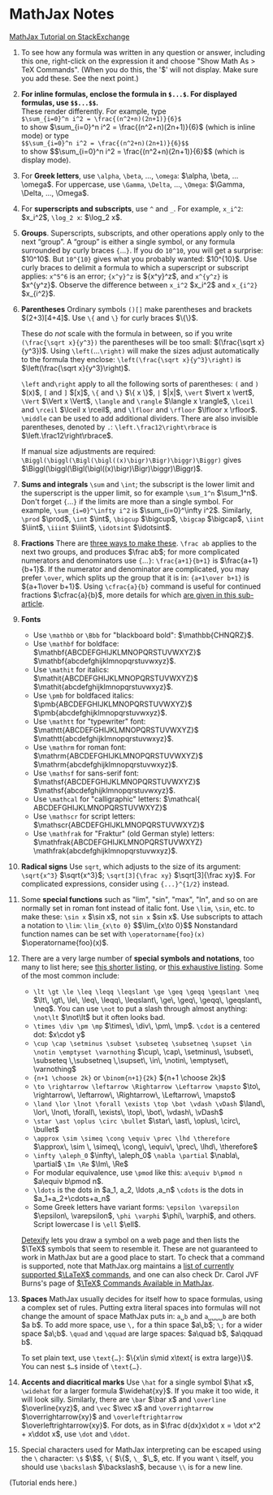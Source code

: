 # MathJax Notes

[MathJax Tutorial on StackExchange](https://math.meta.stackexchange.com/questions/5020/mathjax-basic-tutorial-and-quick-reference)

<ol>
<li><p>To see how any formula was written in any question or answer, including this one, right-click on the expression it and choose "Show Math As > TeX Commands". (When you do this, the '$' will not display. Make sure you add these. See the next point.)</p></li>
<li><p><strong>For inline formulas, enclose the formula in <code>$...$</code>.  For displayed formulas, use <code>$$...$$</code>.</strong><br>
These render differently. For example,
type<br>
<code>$\sum_{i=0}^n i^2 = \frac{(n^2+n)(2n+1)}{6}$</code><br>
to show <span class="math-container">$\sum_{i=0}^n i^2 = \frac{(n^2+n)(2n+1)}{6}$</span> (which is inline mode) or  type<br>
<code>$$\sum_{i=0}^n i^2 = \frac{(n^2+n)(2n+1)}{6}$$</code><br>
to show
<span class="math-container">$$\sum_{i=0}^n i^2 = \frac{(n^2+n)(2n+1)}{6}$$</span>
(which is display mode).</p></li>
<li><p>For <strong>Greek letters</strong>, use <code>\alpha</code>, <code>\beta</code>, …, <code>\omega</code>: <span class="math-container">$\alpha, \beta, … \omega$</span>.  For uppercase, use <code>\Gamma</code>, <code>\Delta</code>, …, <code>\Omega</code>: <span class="math-container">$\Gamma, \Delta, …, \Omega$</span>.</p></li>
<li><p>For <strong>superscripts and subscripts</strong>, use <code>^</code> and <code>_</code>.  For example, <code>x_i^2</code>: <span class="math-container">$x_i^2$</span>, <code>\log_2 x</code>: <span class="math-container">$\log_2 x$</span>.</p></li>
<li><p><strong>Groups</strong>. Superscripts, subscripts, and other operations apply only to the next “group”. A “group” is either a single symbol, or any formula surrounded by curly braces <code>{</code>…<code>}</code>.  If you do <code>10^10</code>, you will get a surprise: <span class="math-container">$10^10$</span>. But <code>10^{10}</code> gives what you probably wanted: <span class="math-container">$10^{10}$</span>. Use curly braces to delimit a formula to which a superscript or subscript applies: <code>x^5^6</code> is an error;  <code>{x^y}^z</code> is <span class="math-container">${x^y}^z$</span>, and <code>x^{y^z}</code> is <span class="math-container">$x^{y^z}$</span>. Observe the difference between <code>x_i^2</code> <span class="math-container">$x_i^2$</span> and <code>x_{i^2}</code> <span class="math-container">$x_{i^2}$</span>.</p></li>
<li><p><strong>Parentheses</strong> Ordinary symbols <code>()[]</code> make parentheses and brackets <span class="math-container">$(2+3)[4+4]$</span>. Use <code>\{</code> and <code>\}</code> for curly braces <span class="math-container">$\{\}$</span>.</p>

<p>These do <em>not</em> scale with the formula in between, so if you write <code>(\frac{\sqrt x}{y^3})</code> the parentheses will be too small: <span class="math-container">$(\frac{\sqrt x}{y^3})$</span>.    Using <code>\left(</code>…<code>\right)</code> will make the sizes adjust automatically to the formula they enclose: <code>\left(\frac{\sqrt x}{y^3}\right)</code> is <span class="math-container">$\left(\frac{\sqrt x}{y^3}\right)$</span>.</p>

<p><code>\left</code> and<code>\right</code> apply to all the following sorts of parentheses: <code>(</code> and <code>)</code> <span class="math-container">$(x)$</span>, <code>[</code> and <code>]</code> <span class="math-container">$[x]$</span>, <code>\{</code> and <code>\}</code> <span class="math-container">$\{ x \}$</span>, <code>|</code> <span class="math-container">$|x|$</span>, <code>\vert</code> <span class="math-container">$\vert x \vert$</span>, <code>\Vert</code> <span class="math-container">$\Vert x \Vert$</span>, <code>\langle</code> and <code>\rangle</code> <span class="math-container">$\langle x \rangle$</span>,  <code>\lceil</code> and <code>\rceil</code> <span class="math-container">$\lceil x \rceil$</span>, and <code>\lfloor</code> and <code>\rfloor</code> <span class="math-container">$\lfloor x \rfloor$</span>. <code>\middle</code> can be used to add additional dividers. There are also invisible parentheses, denoted by <code>.</code>: <code>\left.\frac12\right\rbrace</code> is <span class="math-container">$\left.\frac12\right\rbrace$</span>.</p>

<p>If manual size adjustments are required:
<code>\Biggl(\biggl(\Bigl(\bigl((x)\bigr)\Bigr)\biggr)\Biggr)</code> gives
<span class="math-container">$\Biggl(\biggl(\Bigl(\bigl((x)\bigr)\Bigr)\biggr)\Biggr)$</span>.</p></li>
<li><p><strong>Sums and integrals</strong> <code>\sum</code> and <code>\int</code>; the subscript is the lower limit and the superscript is the upper limit, so for example <code>\sum_1^n</code> <span class="math-container">$\sum_1^n$</span>. Don't forget <code>{</code>…<code>}</code> if the limits are more than a single symbol.  For example, <code>\sum_{i=0}^\infty i^2</code> is <span class="math-container">$\sum_{i=0}^\infty i^2$</span>. Similarly, <code>\prod</code> <span class="math-container">$\prod$</span>, <code>\int</code> <span class="math-container">$\int$</span>, <code>\bigcup</code> <span class="math-container">$\bigcup$</span>, <code>\bigcap</code> <span class="math-container">$\bigcap$</span>, <code>\iint</code> <span class="math-container">$\iint$</span>, <code>\iiint</code> <span class="math-container">$\iiint$</span>, <code>\idotsint</code> <span class="math-container">$\idotsint$</span>.</p></li>
<li><p><strong>Fractions</strong> There are <a href="https://math.meta.stackexchange.com/q/12978/3111">three ways to make these</a>. <code>\frac ab</code> applies to the next two groups, and produces <span class="math-container">$\frac ab$</span>; for more complicated numerators and denominators use <code>{</code>…<code>}</code>: <code>\frac{a+1}{b+1}</code> is <span class="math-container">$\frac{a+1}{b+1}$</span>. If the numerator and denominator are complicated, you may prefer <code>\over</code>, which splits up the group that it is in: <code>{a+1\over b+1}</code> is <span class="math-container">${a+1\over b+1}$</span>.
Using <code>\cfrac{a}{b}</code> command is useful for continued fractions <span class="math-container">$\cfrac{a}{b}$</span>, more details for which <a href="https://math.meta.stackexchange.com/a/5058/3111">are given in this sub-article</a>.</p></li>
<li><p><strong>Fonts</strong> </p>

<ul>
<li>Use <code>\mathbb</code> or <code>\Bbb</code> for "blackboard bold": <span class="math-container">$\mathbb{CHNQRZ}$</span>.</li>
<li>Use <code>\mathbf</code> for boldface: <span class="math-container">$\mathbf{ABCDEFGHIJKLMNOPQRSTUVWXYZ}$</span>  <span class="math-container">$\mathbf{abcdefghijklmnopqrstuvwxyz}$</span>.</li>
<li>Use <code>\mathit</code> for italics: <span class="math-container">$\mathit{ABCDEFGHIJKLMNOPQRSTUVWXYZ}$</span> <span class="math-container">$\mathit{abcdefghijklmnopqrstuvwxyz}$</span>.</li>
<li>Use <code>\pmb</code> for boldfaced italics: <span class="math-container">$\pmb{ABCDEFGHIJKLMNOPQRSTUVWXYZ}$</span> <span class="math-container">$\pmb{abcdefghijklmnopqrstuvwxyz}$</span>.</li>
<li>Use <code>\mathtt</code> for "typewriter" font: <span class="math-container">$\mathtt{ABCDEFGHIJKLMNOPQRSTUVWXYZ}$</span> <span class="math-container">$\mathtt{abcdefghijklmnopqrstuvwxyz}$</span>.</li>
<li>Use <code>\mathrm</code> for roman font: <span class="math-container">$\mathrm{ABCDEFGHIJKLMNOPQRSTUVWXYZ}$</span>  <span class="math-container">$\mathrm{abcdefghijklmnopqrstuvwxyz}$</span>.</li>
<li>Use <code>\mathsf</code> for sans-serif font: <span class="math-container">$\mathsf{ABCDEFGHIJKLMNOPQRSTUVWXYZ}$</span>  <span class="math-container">$\mathsf{abcdefghijklmnopqrstuvwxyz}$</span>.</li>
<li>Use <code>\mathcal</code> for "calligraphic" letters: <span class="math-container">$\mathcal{ ABCDEFGHIJKLMNOPQRSTUVWXYZ}$</span> </li>
<li>Use <code>\mathscr</code> for script letters: <span class="math-container">$\mathscr{ABCDEFGHIJKLMNOPQRSTUVWXYZ}$</span></li>
<li>Use <code>\mathfrak</code> for "Fraktur" (old German style) letters: <span class="math-container">$\mathfrak{ABCDEFGHIJKLMNOPQRSTUVWXYZ} \mathfrak{abcdefghijklmnopqrstuvwxyz}$</span>.</li>
</ul></li>
<li><p><strong>Radical signs</strong> Use <code>sqrt</code>, which adjusts to the size of its argument: <code>\sqrt{x^3}</code> <span class="math-container">$\sqrt{x^3}$</span>; <code>\sqrt[3]{\frac xy}</code> <span class="math-container">$\sqrt[3]{\frac xy}$</span>. For complicated expressions, consider using <code>{...}^{1/2}</code> instead.</p></li>
<li><p>Some <strong>special functions</strong> such as "lim", "sin", "max", "ln", and so on are normally set in roman font instead of italic font. Use <code>\lim</code>, <code>\sin</code>, etc. to make these: <code>\sin x</code> <span class="math-container">$\sin x$</span>, not <code>sin x</code> <span class="math-container">$sin x$</span>. Use subscripts to attach a notation to <code>\lim</code>: <code>\lim_{x\to 0}</code> <span class="math-container">$$\lim_{x\to 0}$$</span> Nonstandard function names can be set with <code>\operatorname{foo}(x)</code> <span class="math-container">$\operatorname{foo}(x)$</span>.</p></li>
<li><p>There are a very large number of <strong>special symbols and notations</strong>, too many to list here; see <a href="http://pic.plover.com/MISC/symbols.pdf" rel="nofollow noreferrer">this shorter listing</a>, or <a href="https://www.ctan.org/tex-archive/info/symbols/comprehensive/symbols-a4.pdf" rel="nofollow noreferrer">this exhaustive listing</a>. Some of the most common include: </p>

<ul>
<li><code>\lt \gt \le \leq \leqq \leqslant \ge \geq \geqq \geqslant \neq</code> <span class="math-container">$\lt\, \gt\, \le\, \leq\, \leqq\, \leqslant\, \ge\, \geq\, \geqq\, \geqslant\, \neq$</span>.  You can use <code>\not</code> to put a slash through almost anything: <code>\not\lt</code> <span class="math-container">$\not\lt$</span> but it often looks bad.</li>
<li><code>\times \div \pm \mp</code> <span class="math-container">$\times\, \div\, \pm\, \mp$</span>. <code>\cdot</code> is a centered dot: <span class="math-container">$x\cdot y$</span></li>
<li><code>\cup \cap \setminus \subset \subseteq \subsetneq \supset \in \notin \emptyset \varnothing</code> <span class="math-container">$\cup\, \cap\, \setminus\, \subset\, \subseteq \,\subsetneq \,\supset\, \in\, \notin\, \emptyset\, \varnothing$</span> </li>
<li><code>{n+1 \choose 2k}</code> or <code>\binom{n+1}{2k}</code> <span class="math-container">${n+1 \choose 2k}$</span> </li>
<li><code>\to \rightarrow \leftarrow \Rightarrow \Leftarrow \mapsto</code> <span class="math-container">$\to\, \rightarrow\, \leftarrow\, \Rightarrow\, \Leftarrow\, \mapsto$</span></li>
<li><code>\land \lor \lnot \forall \exists \top \bot \vdash \vDash</code> <span class="math-container">$\land\, \lor\, \lnot\, \forall\, \exists\, \top\, \bot\, \vdash\, \vDash$</span></li>
<li><code>\star \ast \oplus \circ \bullet</code> <span class="math-container">$\star\, \ast\, \oplus\, \circ\, \bullet$</span> </li>
<li><code>\approx \sim \simeq \cong \equiv \prec \lhd \therefore</code> <span class="math-container">$\approx\, \sim \, \simeq\, \cong\, \equiv\, \prec\, \lhd\, \therefore$</span> </li>
<li><code>\infty \aleph_0</code> <span class="math-container">$\infty\, \aleph_0$</span> <code>\nabla \partial</code> <span class="math-container">$\nabla\, \partial$</span> <code>\Im \Re</code> <span class="math-container">$\Im\, \Re$</span></li>
<li>For modular equivalence, use <code>\pmod</code> like this: <code>a\equiv b\pmod n</code> <span class="math-container">$a\equiv b\pmod n$</span>.</li>
<li><code>\ldots</code> is the dots in <span class="math-container">$a_1, a_2, \ldots ,a_n$</span> <code>\cdots</code> is the dots in  <span class="math-container">$a_1+a_2+\cdots+a_n$</span></li>
<li>Some Greek letters have variant forms:
<code>\epsilon \varepsilon</code> <span class="math-container">$\epsilon\, \varepsilon$</span>, <code>\phi \varphi</code> <span class="math-container">$\phi\, \varphi$</span>, and others. Script lowercase l is <code>\ell</code> <span class="math-container">$\ell$</span>.</li>
</ul>

<p><a href="http://detexify.kirelabs.org/classify.html" rel="nofollow noreferrer">Detexify</a> lets you draw a symbol on a web page and then lists the <span class="math-container">$\TeX$</span> symbols that seem to resemble it.  These are not guaranteed to work in MathJax but are a good place to start.  To check that a command is supported, note that MathJax.org maintains a <a href="http://docs.mathjax.org/en/latest/tex.html#supported-latex-commands" rel="nofollow noreferrer">list of currently supported <span class="math-container">$\LaTeX$</span> commands</a>, and one can also check Dr. Carol JVF Burns's page of <a href="http://www.onemathematicalcat.org/MathJaxDocumentation/TeXSyntax.htm" rel="nofollow noreferrer"><span class="math-container">$\TeX$</span> Commands Available in MathJax</a>.</p></li>
<li><p><strong>Spaces</strong> MathJax usually decides for itself how to space formulas, using a complex set of rules. Putting extra literal spaces into formulas  will not change the amount of space MathJax puts in: <code>a␣b</code> and <code>a␣␣␣␣b</code> are  both <span class="math-container">$a    b$</span>. To add more space, use <code>\,</code> for a thin space <span class="math-container">$a\,b$</span>; <code>\;</code> for a wider space <span class="math-container">$a\;b$</span>.  <code>\quad</code> and <code>\qquad</code> are large spaces: <span class="math-container">$a\quad b$</span>, <span class="math-container">$a\qquad b$</span>.</p>

<p>To set plain text, use <code>\text{…}</code>: <span class="math-container">$\{x\in s\mid x\text{ is extra large}\}$</span>. You can nest <code>$…$</code> inside of <code>\text{…}</code>.</p></li>
<li><p><strong>Accents and diacritical marks</strong> Use <code>\hat</code> for a single symbol <span class="math-container">$\hat x$</span>, <code>\widehat</code> for a larger formula <span class="math-container">$\widehat{xy}$</span>. If you make it too wide, it will look silly. Similarly, there are <code>\bar</code> <span class="math-container">$\bar x$</span> and <code>\overline</code> <span class="math-container">$\overline{xyz}$</span>, and <code>\vec</code> <span class="math-container">$\vec x$</span> and <code>\overrightarrow</code> <span class="math-container">$\overrightarrow{xy}$</span> and <code>\overleftrightarrow</code> <span class="math-container">$\overleftrightarrow{xy}$</span>. For dots, as in <span class="math-container">$\frac d{dx}x\dot x =  \dot x^2 +  x\ddot x$</span>,  use <code>\dot</code> and <code>\ddot</code>.</p></li>
<li><p>Special characters used for MathJax interpreting can be escaped using the <code>\</code> character: <code>\$</code> <span class="math-container">$\$$</span>, <code>\{</code> <span class="math-container">$\{$</span>, <code>\_</code> <span class="math-container">$\_$</span>, etc. If you want <code>\</code> itself, you should use <code>\backslash</code> <span class="math-container">$\backslash$</span>, because <code>\\</code> is for a new line. </p></li>
</ol>

<p>(Tutorial ends here.)</p>
